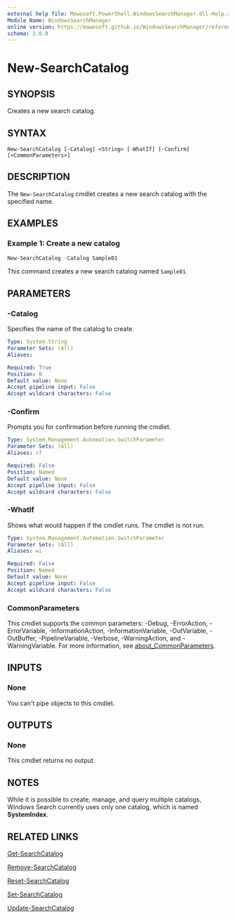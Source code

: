 ```yaml
---
external help file: Mawosoft.PowerShell.WindowsSearchManager.dll-Help.xml
Module Name: WindowsSearchManager
online version: https://mawosoft.github.io/WindowsSearchManager/reference/New-SearchCatalog.html
schema: 2.0.0
---
```


# New-SearchCatalog

## SYNOPSIS

Creates a new search catalog.

## SYNTAX

```
New-SearchCatalog [-Catalog] <String> [-WhatIf] [-Confirm] [<CommonParameters>]
```

## DESCRIPTION

The `New-SearchCatalog` cmdlet creates a new search catalog with the specified name.

## EXAMPLES

### Example 1: Create a new catalog

```powershell
New-SearchCatalog -Catalog Sample01
```

This command creates a new search catalog named `Sample01`.

## PARAMETERS

### -Catalog

Specifies the name of the catalog to create.

```yaml
Type: System.String
Parameter Sets: (All)
Aliases:

Required: True
Position: 0
Default value: None
Accept pipeline input: False
Accept wildcard characters: False
```

### -Confirm
Prompts you for confirmation before running the cmdlet.

```yaml
Type: System.Management.Automation.SwitchParameter
Parameter Sets: (All)
Aliases: cf

Required: False
Position: Named
Default value: None
Accept pipeline input: False
Accept wildcard characters: False
```

### -WhatIf
Shows what would happen if the cmdlet runs.
The cmdlet is not run.

```yaml
Type: System.Management.Automation.SwitchParameter
Parameter Sets: (All)
Aliases: wi

Required: False
Position: Named
Default value: None
Accept pipeline input: False
Accept wildcard characters: False
```

### CommonParameters
This cmdlet supports the common parameters: -Debug, -ErrorAction, -ErrorVariable, -InformationAction, -InformationVariable, -OutVariable, -OutBuffer, -PipelineVariable, -Verbose, -WarningAction, and -WarningVariable. For more information, see [about_CommonParameters](http://go.microsoft.com/fwlink/?LinkID=113216).

## INPUTS

### None

You can't pipe objects to this cmdlet.

## OUTPUTS

### None

This cmdlet returns no output.

## NOTES

While it is possible to create, manage, and query multiple catalogs, Windows Search currently uses only one catalog, which is named **SystemIndex**.

## RELATED LINKS

[Get-SearchCatalog](Get-SearchCatalog.md)

[Remove-SearchCatalog](Remove-SearchCatalog.md)

[Reset-SearchCatalog](Reset-SearchCatalog.md)

[Set-SearchCatalog](Set-SearchCatalog.md)

[Update-SearchCatalog](Update-SearchCatalog.md)
